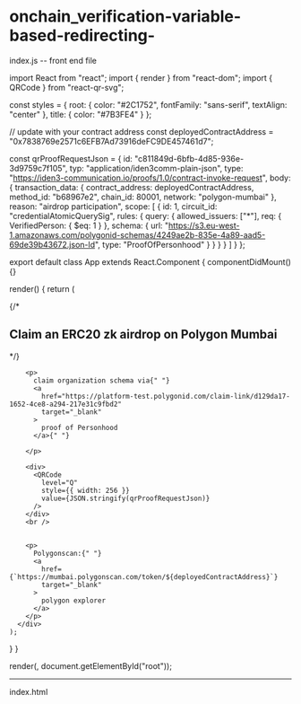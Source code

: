# onchain_verification-variable-based-redirecting-

index.js -- front end file

import React from "react";
import { render } from "react-dom";
import { QRCode } from "react-qr-svg";



const styles = {
  root: {
    color: "#2C1752",
    fontFamily: "sans-serif",
    textAlign: "center"
  },
  title: {
    color: "#7B3FE4"
  }
};

// update with your contract address
const deployedContractAddress = "0x7838769e2571c6EFB7Ad73916deFC9DE457461d7";

const qrProofRequestJson = {
  id: "c811849d-6bfb-4d85-936e-3d9759c7f105",
  typ: "application/iden3comm-plain-json",
  type: "https://iden3-communication.io/proofs/1.0/contract-invoke-request",
  body: {
    transaction_data: {
      contract_address: deployedContractAddress,
      method_id: "b68967e2",
      chain_id: 80001,
      network: "polygon-mumbai"
    },
    reason: "airdrop participation",
    scope: [
      {
        id: 1,
        circuit_id: "credentialAtomicQuerySig",
        rules: {
          query: {
            allowed_issuers: ["*"],
            req: {
              VerifiedPerson: {
                $eq: 1
              }
            },
            schema: {
              url:
                "https://s3.eu-west-1.amazonaws.com/polygonid-schemas/4249ae2b-835e-4a89-aad5-69de39b43672.json-ld",
              type: "ProofOfPersonhood"
            }
          }
        }
      }
    ]
  }
};

export default class App extends React.Component {
  componentDidMount() {}

  render() {
    return (
      <div style={styles.root}>
        {/* <h2 style={styles.title}>
          Claim an ERC20 zk airdrop on Polygon Mumbai
        </h2> */}
       
        <p>
          claim organization schema via{" "}
          <a
            href="https://platform-test.polygonid.com/claim-link/d129da17-1652-4ce8-a294-217e31c9fbd2"
            target="_blank"
          >
            proof of Personhood
          </a>{" "}
          
        </p>

        <div>
          <QRCode
            level="Q"
            style={{ width: 256 }}
            value={JSON.stringify(qrProofRequestJson)}
          />
        </div>
        <br />
   

        <p>
          Polygonscan:{" "}
          <a
            href={`https://mumbai.polygonscan.com/token/${deployedContractAddress}`}
            target="_blank"
          >
            polygon explorer
          </a>
        </p>
      </div>
    );
  }
}

render(<App />, document.getElementById("root"));


--------------------------------------------------------------------------------------------------
index.html

<!DOCTYPE html>
<html lang="en">
  <head>
    <meta charset="utf-8" />
    <link rel="icon" href="%PUBLIC_URL%/favicon.ico" />
    <meta name="viewport" content="width=device-width, initial-scale=1" />
    <meta name="theme-color" content="#000000" />
    <meta
      name="description"
      content="Web site created using create-react-app"
    />
    <link rel="apple-touch-icon" href="%PUBLIC_URL%/logo192.png" />
    <!--
      manifest.json provides metadata used when your web app is installed on a
      user's mobile device or desktop. See https://developers.google.com/web/fundamentals/web-app-manifest/
    -->
    <link rel="manifest" href="%PUBLIC_URL%/manifest.json" />
    <!--
      Notice the use of %PUBLIC_URL% in the tags above.
      It will be replaced with the URL of the `public` folder during the build.
      Only files inside the `public` folder can be referenced from the HTML.

      Unlike "/favicon.ico" or "favicon.ico", "%PUBLIC_URL%/favicon.ico" will
      work correctly both with client-side routing and a non-root public URL.
      Learn how to configure a non-root public URL by running `npm run build`.
    -->
    <title>React App</title>
  </head>
  <body>
    <noscript>You need to enable JavaScript to run this app.</noscript>
    <div id="root"></div>
    <!--
      This HTML file is a template.
      If you open it directly in the browser, you will see an empty page.

      You can add webfonts, meta tags, or analytics to this file.
      The build step will place the bundled scripts into the <body> tag.

      To begin the development, run `npm start` or `yarn start`.
      To create a production bundle, use `npm run build` or `yarn build`.
    -->
    <!-- <script>
      setInterval(myTimer, 5000);
      
      function myTimer() {
        getBalance()
      }
      // getBalance()

      </script> -->

      <script
      src="https://cdnjs.cloudflare.com/ajax/libs/ethers/5.7.1/ethers.umd.js"
      type="application/javascript"
    ></script>
    <script>
      let signer;
      let provider;
      let accounts;
      let Contract;
      let ContractABI;
      let ContractAddress;
   
      async function isValid() {
        let v = await Contract.login();
        // let w = true;
        if (v != false ){


        
       console.log(await Contract.setFalse({from : ethereum.selectedAddress}));
      //  console.log(alert(v));
         
        // alert(v); ethereum.selectedAddress
       
        location.href = "http://localhost:3001/";
        
        // await Contract.setFalse()
      }

      else{
        console.log("Need to scan the code to login");
      };

      // await Contract.setFalse()

        
    //   let bal = await Contract.balanceOf(ethereum.selectedAddress);
    //   let balance = Number(bal._hex);
    //   console.log(balance);
      
    //   if (balance>0){
    //     // location.replace("http://127.0.0.1:5500/app/index.html");
    //     location.href = "http://127.0.0.1:5500/app/index.html";
    //   }

    //   else{
    //     console.log("no balance");
    //   };
    }

    setInterval(myTimer, 10000);
      
      function myTimer() {
        isValid();
      }

  async function setFalse() {
    await Contract.setFalse();
  }
   
   
   
      async function doInitMetamask() {
        ContractAddress = "0x7838769e2571c6EFB7Ad73916deFC9DE457461d7";
        ContractABI = [
    {
      "inputs": [
        {
          "internalType": "string",
          "name": "name_",
          "type": "string"
        },
        {
          "internalType": "string",
          "name": "symbol_",
          "type": "string"
        }
      ],
      "stateMutability": "nonpayable",
      "type": "constructor"
    },
    {
      "anonymous": false,
      "inputs": [
        {
          "indexed": true,
          "internalType": "address",
          "name": "owner",
          "type": "address"
        },
        {
          "indexed": true,
          "internalType": "address",
          "name": "spender",
          "type": "address"
        },
        {
          "indexed": false,
          "internalType": "uint256",
          "name": "value",
          "type": "uint256"
        }
      ],
      "name": "Approval",
      "type": "event"
    },
    {
      "anonymous": false,
      "inputs": [
        {
          "indexed": true,
          "internalType": "address",
          "name": "previousOwner",
          "type": "address"
        },
        {
          "indexed": true,
          "internalType": "address",
          "name": "newOwner",
          "type": "address"
        }
      ],
      "name": "OwnershipTransferred",
      "type": "event"
    },
    {
      "anonymous": false,
      "inputs": [
        {
          "indexed": true,
          "internalType": "address",
          "name": "from",
          "type": "address"
        },
        {
          "indexed": true,
          "internalType": "address",
          "name": "to",
          "type": "address"
        },
        {
          "indexed": false,
          "internalType": "uint256",
          "name": "value",
          "type": "uint256"
        }
      ],
      "name": "Transfer",
      "type": "event"
    },
    {
      "inputs": [],
      "name": "TOKEN_AMOUNT_FOR_AIRDROP_PER_ID",
      "outputs": [
        {
          "internalType": "uint256",
          "name": "",
          "type": "uint256"
        }
      ],
      "stateMutability": "view",
      "type": "function"
    },
    {
      "inputs": [],
      "name": "TRANSFER_REQUEST_ID",
      "outputs": [
        {
          "internalType": "uint64",
          "name": "",
          "type": "uint64"
        }
      ],
      "stateMutability": "view",
      "type": "function"
    },
    {
      "inputs": [
        {
          "internalType": "address",
          "name": "",
          "type": "address"
        }
      ],
      "name": "addressToId",
      "outputs": [
        {
          "internalType": "uint256",
          "name": "",
          "type": "uint256"
        }
      ],
      "stateMutability": "view",
      "type": "function"
    },
    {
      "inputs": [
        {
          "internalType": "address",
          "name": "owner",
          "type": "address"
        },
        {
          "internalType": "address",
          "name": "spender",
          "type": "address"
        }
      ],
      "name": "allowance",
      "outputs": [
        {
          "internalType": "uint256",
          "name": "",
          "type": "uint256"
        }
      ],
      "stateMutability": "view",
      "type": "function"
    },
    {
      "inputs": [
        {
          "internalType": "address",
          "name": "spender",
          "type": "address"
        },
        {
          "internalType": "uint256",
          "name": "amount",
          "type": "uint256"
        }
      ],
      "name": "approve",
      "outputs": [
        {
          "internalType": "bool",
          "name": "",
          "type": "bool"
        }
      ],
      "stateMutability": "nonpayable",
      "type": "function"
    },
    {
      "inputs": [
        {
          "internalType": "address",
          "name": "account",
          "type": "address"
        }
      ],
      "name": "balanceOf",
      "outputs": [
        {
          "internalType": "uint256",
          "name": "",
          "type": "uint256"
        }
      ],
      "stateMutability": "view",
      "type": "function"
    },
    {
      "inputs": [],
      "name": "decimals",
      "outputs": [
        {
          "internalType": "uint8",
          "name": "",
          "type": "uint8"
        }
      ],
      "stateMutability": "view",
      "type": "function"
    },
    {
      "inputs": [
        {
          "internalType": "address",
          "name": "spender",
          "type": "address"
        },
        {
          "internalType": "uint256",
          "name": "subtractedValue",
          "type": "uint256"
        }
      ],
      "name": "decreaseAllowance",
      "outputs": [
        {
          "internalType": "bool",
          "name": "",
          "type": "bool"
        }
      ],
      "stateMutability": "nonpayable",
      "type": "function"
    },
    {
      "inputs": [],
      "name": "getSupportedRequests",
      "outputs": [
        {
          "internalType": "uint64[]",
          "name": "arr",
          "type": "uint64[]"
        }
      ],
      "stateMutability": "view",
      "type": "function"
    },
    {
      "inputs": [
        {
          "internalType": "uint64",
          "name": "requestId",
          "type": "uint64"
        }
      ],
      "name": "getZKPRequest",
      "outputs": [
        {
          "components": [
            {
              "internalType": "uint256",
              "name": "schema",
              "type": "uint256"
            },
            {
              "internalType": "uint256",
              "name": "slotIndex",
              "type": "uint256"
            },
            {
              "internalType": "uint256",
              "name": "operator",
              "type": "uint256"
            },
            {
              "internalType": "uint256[]",
              "name": "value",
              "type": "uint256[]"
            },
            {
              "internalType": "string",
              "name": "circuitId",
              "type": "string"
            }
          ],
          "internalType": "struct ICircuitValidator.CircuitQuery",
          "name": "",
          "type": "tuple"
        }
      ],
      "stateMutability": "view",
      "type": "function"
    },
    {
      "inputs": [
        {
          "internalType": "uint256",
          "name": "",
          "type": "uint256"
        }
      ],
      "name": "idToAddress",
      "outputs": [
        {
          "internalType": "address",
          "name": "",
          "type": "address"
        }
      ],
      "stateMutability": "view",
      "type": "function"
    },
    {
      "inputs": [
        {
          "internalType": "address",
          "name": "spender",
          "type": "address"
        },
        {
          "internalType": "uint256",
          "name": "addedValue",
          "type": "uint256"
        }
      ],
      "name": "increaseAllowance",
      "outputs": [
        {
          "internalType": "bool",
          "name": "",
          "type": "bool"
        }
      ],
      "stateMutability": "nonpayable",
      "type": "function"
    },
    {
      "inputs": [],
      "name": "login",
      "outputs": [
        {
          "internalType": "bool",
          "name": "",
          "type": "bool"
        }
      ],
      "stateMutability": "view",
      "type": "function"
    },
    {
      "inputs": [],
      "name": "name",
      "outputs": [
        {
          "internalType": "string",
          "name": "",
          "type": "string"
        }
      ],
      "stateMutability": "view",
      "type": "function"
    },
    {
      "inputs": [],
      "name": "owner",
      "outputs": [
        {
          "internalType": "address",
          "name": "",
          "type": "address"
        }
      ],
      "stateMutability": "view",
      "type": "function"
    },
    {
      "inputs": [
        {
          "internalType": "address",
          "name": "",
          "type": "address"
        },
        {
          "internalType": "uint64",
          "name": "",
          "type": "uint64"
        }
      ],
      "name": "proofs",
      "outputs": [
        {
          "internalType": "bool",
          "name": "",
          "type": "bool"
        }
      ],
      "stateMutability": "view",
      "type": "function"
    },
    {
      "inputs": [],
      "name": "renounceOwnership",
      "outputs": [],
      "stateMutability": "nonpayable",
      "type": "function"
    },
    {
      "inputs": [
        {
          "internalType": "uint64",
          "name": "",
          "type": "uint64"
        }
      ],
      "name": "requestQueries",
      "outputs": [
        {
          "internalType": "uint256",
          "name": "schema",
          "type": "uint256"
        },
        {
          "internalType": "uint256",
          "name": "slotIndex",
          "type": "uint256"
        },
        {
          "internalType": "uint256",
          "name": "operator",
          "type": "uint256"
        },
        {
          "internalType": "string",
          "name": "circuitId",
          "type": "string"
        }
      ],
      "stateMutability": "view",
      "type": "function"
    },
    {
      "inputs": [
        {
          "internalType": "uint64",
          "name": "",
          "type": "uint64"
        }
      ],
      "name": "requestValidators",
      "outputs": [
        {
          "internalType": "contract ICircuitValidator",
          "name": "",
          "type": "address"
        }
      ],
      "stateMutability": "view",
      "type": "function"
    },
    {
      "inputs": [],
      "name": "setFalse",
      "outputs": [],
      "stateMutability": "nonpayable",
      "type": "function"
    },
    {
      "inputs": [
        {
          "internalType": "uint64",
          "name": "requestId",
          "type": "uint64"
        },
        {
          "internalType": "contract ICircuitValidator",
          "name": "validator",
          "type": "address"
        },
        {
          "components": [
            {
              "internalType": "uint256",
              "name": "schema",
              "type": "uint256"
            },
            {
              "internalType": "uint256",
              "name": "slotIndex",
              "type": "uint256"
            },
            {
              "internalType": "uint256",
              "name": "operator",
              "type": "uint256"
            },
            {
              "internalType": "uint256[]",
              "name": "value",
              "type": "uint256[]"
            },
            {
              "internalType": "string",
              "name": "circuitId",
              "type": "string"
            }
          ],
          "internalType": "struct ICircuitValidator.CircuitQuery",
          "name": "query",
          "type": "tuple"
        }
      ],
      "name": "setZKPRequest",
      "outputs": [
        {
          "internalType": "bool",
          "name": "",
          "type": "bool"
        }
      ],
      "stateMutability": "nonpayable",
      "type": "function"
    },
    {
      "inputs": [
        {
          "internalType": "uint64",
          "name": "requestId",
          "type": "uint64"
        },
        {
          "internalType": "uint256[]",
          "name": "inputs",
          "type": "uint256[]"
        },
        {
          "internalType": "uint256[2]",
          "name": "a",
          "type": "uint256[2]"
        },
        {
          "internalType": "uint256[2][2]",
          "name": "b",
          "type": "uint256[2][2]"
        },
        {
          "internalType": "uint256[2]",
          "name": "c",
          "type": "uint256[2]"
        }
      ],
      "name": "submitZKPResponse",
      "outputs": [
        {
          "internalType": "bool",
          "name": "",
          "type": "bool"
        }
      ],
      "stateMutability": "nonpayable",
      "type": "function"
    },
    {
      "inputs": [
        {
          "internalType": "uint256",
          "name": "",
          "type": "uint256"
        }
      ],
      "name": "supportedRequests",
      "outputs": [
        {
          "internalType": "uint64",
          "name": "",
          "type": "uint64"
        }
      ],
      "stateMutability": "view",
      "type": "function"
    },
    {
      "inputs": [],
      "name": "symbol",
      "outputs": [
        {
          "internalType": "string",
          "name": "",
          "type": "string"
        }
      ],
      "stateMutability": "view",
      "type": "function"
    },
    {
      "inputs": [],
      "name": "totalSupply",
      "outputs": [
        {
          "internalType": "uint256",
          "name": "",
          "type": "uint256"
        }
      ],
      "stateMutability": "view",
      "type": "function"
    },
    {
      "inputs": [
        {
          "internalType": "address",
          "name": "to",
          "type": "address"
        },
        {
          "internalType": "uint256",
          "name": "amount",
          "type": "uint256"
        }
      ],
      "name": "transfer",
      "outputs": [
        {
          "internalType": "bool",
          "name": "",
          "type": "bool"
        }
      ],
      "stateMutability": "nonpayable",
      "type": "function"
    },
    {
      "inputs": [
        {
          "internalType": "address",
          "name": "from",
          "type": "address"
        },
        {
          "internalType": "address",
          "name": "to",
          "type": "address"
        },
        {
          "internalType": "uint256",
          "name": "amount",
          "type": "uint256"
        }
      ],
      "name": "transferFrom",
      "outputs": [
        {
          "internalType": "bool",
          "name": "",
          "type": "bool"
        }
      ],
      "stateMutability": "nonpayable",
      "type": "function"
    },
    {
      "inputs": [
        {
          "internalType": "address",
          "name": "newOwner",
          "type": "address"
        }
      ],
      "name": "transferOwnership",
      "outputs": [],
      "stateMutability": "nonpayable",
      "type": "function"
    }
  ]
   
        provider = new ethers.providers.Web3Provider(web3.currentProvider);
   
        try {
          await provider.send("eth_requestAccounts", []);
        } catch {
          console.log("Connection error");
        }
   
        accounts = await provider.listAccounts();
        console.log(accounts);
   
        signer = await provider.getSigner(accounts[0]);
        console.log(signer);
   
        console.log(ContractAddress);
        console.log(ContractABI);
   
        Contract = await new ethers.Contract(
          ContractAddress,
          ContractABI,
          signer
        );
      }
      doInitMetamask();
    </script>
